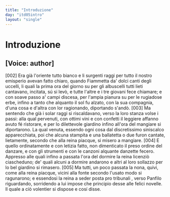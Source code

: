```yaml
---
title: "Introduzione"
day: "itd05intro"
layout: "single"
---
```

<div id="d05intro" type="introduction" who="author">
 <h1>
  Introduzione
 </h1>
 <p>
  <h2>
   [Voice: author]
  </h2>
 </p>
 <p>
  <a name="p05980002">
   [002]
  </a>
  Era gi&agrave; l'oriente tutto bianco e li surgenti raggi per tutto il nostro emisperio avevan fatto chiaro, quando
  <name persref="fiammetta" type="person">
   Fiammetta
  </name>
  da' dolci canti degli uccelli, li quali la prima ora del giorno su per gli albuscelli tutti lieti cantavano, incitata, s&uacute; si lev&ograve;, e tutte l'altre e i tre giovani fece chiamare; e con soave passo a' campi discesa, per l'ampia pianura su per le rugiadose erbe, infino a tanto che alquanto il sol fu alzato, con la sua compagnia, d'una cosa e d'altra con lor ragionando, diportando s'and&ograve;.
  <a name="p05980003">
   [003]
  </a>
  Ma sentendo che gi&agrave; i solar raggi si riscaldavano, verso la loro stanza volse i passi: alla qual pervenuti, con ottimi vini e con confetti il leggiere affanno avuto f&eacute; ristorare, e per lo
  <name placeref="giardinobrigata-01" type="place">
   dilettevole giardino
  </name>
  infino all'ora del mangiare si diportarono. La qual venuta, essendo ogni cosa dal discretissimo siniscalco apparecchiata, poi che alcuna stampita e una ballatetta o due furon cantate, lietamente, secondo che alla reina piacque, si misero a mangiare.
  <a name="p05980004">
   [004]
  </a>
  E quello ordinatamente e con letizia fatto, non dimenticato il preso ordine del danzare, e con gli strumenti e con le canzoni alquante danzette fecero. Appresso alle quali infino a passata l'ora del dormire la
  <name persref="fiammetta" type="person">
   reina
  </name>
  licenzi&ograve; ciascheduno; de' quali alcuni a dormire andarono e altri al loro sollazzo per lo
  <name placeref="giardinobrigata-01" type="place">
   bel giardino
  </name>
  si rimasero.
  <a name="p99980005">
   [005]
  </a>
  Ma tutti, un poco passata la nona, quivi, come alla reina piacque, vicini alla fonte secondo l'usato modo si ragunarono; e essendosi la reina a seder posta
  <foreign lang="lat">
   pro tribunali
  </foreign>
  , verso
  <name persref="panfilo" type="person">
   Panfilo
  </name>
  riguardando, sorridendo a lui impose che principio desse alle felici novelle. Il quale a ci&ograve; volentier si dispose e cos&iacute; disse.
 </p>
</div>